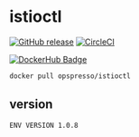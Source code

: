 # istioctl

[![GitHub release](https://img.shields.io/github/release/opspresso/istioctl.svg)](https://github.com/opspresso/istioctl/releases)
[![CircleCI](https://circleci.com/gh/opspresso/istioctl.svg?style=svg)](https://circleci.com/gh/opspresso/istioctl)

[![DockerHub Badge](http://dockeri.co/image/opspresso/istioctl)](https://hub.docker.com/r/opspresso/istioctl/)

```bash
docker pull opspresso/istioctl
```

## version

```
ENV VERSION 1.0.8
```
